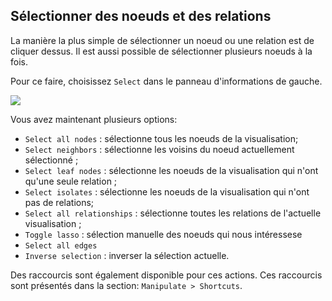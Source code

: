 ## Sélectionner des noeuds et des relations

La manière la plus simple de sélectionner un noeud ou une relation est de cliquer dessus. Il est aussi possible de sélectionner plusieurs noeuds à la fois.

Pour ce faire, choisissez ```Select``` dans le panneau d'informations de gauche.

![](https://github.com/Linkurious/linkurious-enterprise-manual/raw/master/en/manipulate/ListofS.png)

Vous avez maintenant plusieurs options:


* ```Select all nodes``` : sélectionne tous les noeuds de la visualisation;
* ```Select neighbors``` : sélectionne les voisins du noeud actuellement sélectionné ;
* ```Select leaf nodes``` : sélectionne les noeuds de la visualisation qui n'ont qu'une seule relation ;
* ```Select isolates``` : sélectionne les noeuds de la visualisation qui n'ont pas de relations;
* ```Select all relationships``` : sélectionne toutes les relations de l'actuelle visualisation ;
* ```Toggle lasso``` : sélection manuelle des noeuds qui nous intéressese
* ```Select all edges```
* ```Inverse selection``` : inverser la sélection actuelle.

Des raccourcis sont également disponible pour ces actions. Ces raccourcis sont présentés dans la section: 
 ```Manipulate > Shortcuts```.